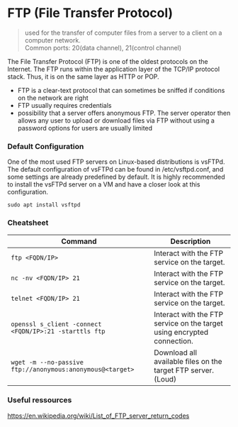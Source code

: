 # FTP (File Transfer Protocol)
>used for the transfer of computer files from a server to a client on a computer network. <br>
>Common ports: 20(data channel), 21(control channel) 

The File Transfer Protocol (FTP) is one of the oldest protocols on the Internet. The FTP runs within the application layer of the TCP/IP protocol stack. Thus, it is on the same layer as HTTP or POP. 

 - FTP is a clear-text protocol that can sometimes be sniffed if conditions on the network are right
 - FTP usually requires credentials
 - possibility that a server offers anonymous FTP. The server operator then allows any user to upload or download files via FTP without using a password options for users are usually limited


### Default Configuration

One of the most used FTP servers on Linux-based distributions is vsFTPd. The default configuration of vsFTPd can be found in /etc/vsftpd.conf, and some settings are already predefined by default. It is highly recommended to install the vsFTPd server on a VM and have a closer look at this configuration.

```shell
sudo apt install vsftpd 
```

### Cheatsheet
| Command | Description | 
| ------- | ----------- | 
| ```ftp <FQDN/IP>``` | Interact with the FTP service on the target. | 
| ```nc -nv <FQDN/IP> 21``` | Interact with the FTP service on the target. | 
| ```telnet <FQDN/IP> 21``` |  	Interact with the FTP service on the target. | 
| ```openssl s_client -connect <FQDN/IP>:21 -starttls ftp``` | Interact with the FTP service on the target using encrypted connection. |
| ```wget -m --no-passive ftp://anonymous:anonymous@<target>``` | Download all available files on the target FTP server.(Loud) | 


### Useful ressources
https://en.wikipedia.org/wiki/List_of_FTP_server_return_codes